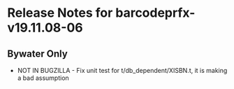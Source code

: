 
# Release Notes for barcodeprfx-v19.11.08-06

## Bywater Only

- NOT IN BUGZILLA - Fix unit test for t/db_dependent/XISBN.t, it is making a bad assumption


